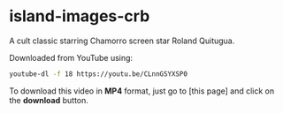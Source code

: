 # island-images-crb

A cult classic starring Chamorro screen star Roland Quitugua.

Downloaded from YouTube using:
```bash
youtube-dl -f 18 https://youtu.be/CLnnGSYXSP0
```

To download this video in **MP4** format, just go to [this page] and click on the **download** button.
